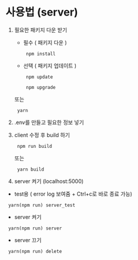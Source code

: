 # 사용법 (server)

1. 필요한 패키지 다운 받기

   - 필수 ( 패키지 다운 )
      <pre><code> npm install </code></pre>
   - 선택 ( 패키지 업데이트 )
      <pre><code> npm update </code></pre>
      <pre><code> npm upgrade </code></pre>

   또는
      <pre><code> yarn </code></pre>

2. .env를 만들고 필요한 정보 넣기

3. client 수정 후 build 하기
   <pre><code> npm run build </code></pre>

   또는
   <pre><code> yarn build </code></pre>

4. server 켜기 (localhost:5000)

- test용 ( error log 보여줌 + Ctrl+c로 바로 종료 가능)
<pre><code> yarn(npm run) server_test </code></pre>

- server 켜기
<pre><code> yarn(npm run) server </code></pre>

- server 끄기
<pre><code> yarn(npm run) delete </code></pre>
